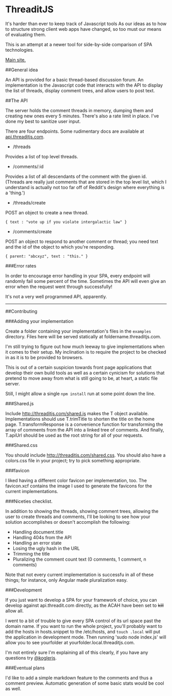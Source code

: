 # ThreaditJS

It's harder than ever to keep track of Javascript tools  As our ideas as to how to structure strong client web apps have changed, so too must our means of evaluating them.  

This is an attempt at a newer tool for side-by-side comparison of SPA technologies.  

[Main site.](http://threaditjs.com)

##General idea

An API is provided for a basic thread-based discussion forum.  An implementation is the Javascript code that interacts with the API to display the list of threads, display comment trees, and allow users to post text.  

##The API

The server holds the comment threads in memory, dumping them and creating new ones every 5 minutes.  There's also a rate limit in place.  I've done my best to sanitize user input.  

There are four endpoints.  Some rudimentary docs are available at [api.threaditjs.com](http://api.threaditjs.com).  

* /threads

Provides a list of top level threads.  

* /comments/:id

Provides a list of all descendants of the comment with the given id.  (Threads are really just comments that are stored in the top level list, which I understand is actually not too far off of Reddit's design where everything is a 'thing.')

* /threads/create

POST an object to create a new thread.

    { text : "vote up if you violate intergalactic law" }

* /comments/create

POST an object to respond to another comment or thread; you need text and the id of the object to which you're responding.  

    { parent: "abcxyz", text : "this." }

###Error rates

In order to encourage error handling in your SPA, every endpoint will randomly fail some percent of the time.  Sometimes the API will even give an error when the request went through successfully!  

It's not a very well programmed API, apparently.  

---

##Contributing

###Adding your implementation

Create a folder containing your implementation's files in the `examples` directory.  Files here will be served statically at foldername.threaditjs.com.

I'm still trying to figure out how much leeway to give implementations when it comes to their setup.  My inclination is to require the project to be checked in as it is to be provided to browsers.  

This is out of a certain suspicion towards front page applications that develop their own build tools as well as a certain cynicism for solutions that pretend to move away from what is still going to be, at heart, a static file server.  

Still, I might allow a single `npm install` run at some point down the line.  

###Shared.js

Include http://threaditjs.com/shared.js makes the T object available.  Implementations should use T.trimTitle to shorten the title on the home page.  T.transformResponse is a convenience function for transforming the array of comments from the API into a linked tree of comments.  And finally, T.apiUrl should be used as the root string for all of your requests.  

###Shared.css

You should include http://threaditjs.com/shared.css.  You should also have a colors.css file in your project; try to pick something appropriate.  

###favicon

I liked having a different color favicon per implementation, too.  The favicon.xcf contains the image I used to generate the favicons for the current implementations.  

###Niceties checklist.

In addition to showing the threads, showing comment trees, allowing the user to create threads and comments, I'll be looking to see how your solution accomplishes or doesn't accomplish the following:

* Handling document.title
* Handling 404s from the API
* Handling an error state
* Losing the ugly hash in the URL
* Trimming the title
* Pluralizing the comment count text (0 comments, 1 comment, n comments)

Note that not every current implementation is successfu in all of these things; for instance, only Angular made pluralization easy.  

###Development 

If you just want to develop a SPA for your framework of choice, you can develop against api.threadit.com directly, as the ACAH have been set to ~~kill~~ allow all.  

I went to a bit of trouble to give every SPA control of its url space past the domain name.  If you want to run the whole project, you'll probably want to add the hosts in hosts.snippet to the /etc/hosts, and `touch .local` will put the application in development mode.  Then running 'sudo node index.js' will allow you to see yourfolder at yourfolder.local.threaditjs.com.  

I'm not entirely sure I'm explaining all of this clearly, if you have any questions try [@koglerjs](http://twitter.com/koglerjs).  

###Eventual plans

I'd like to add a simple markdown feature to the comments and thus a comment preview.  Automatic generation of some basic stats would be cool as well.  